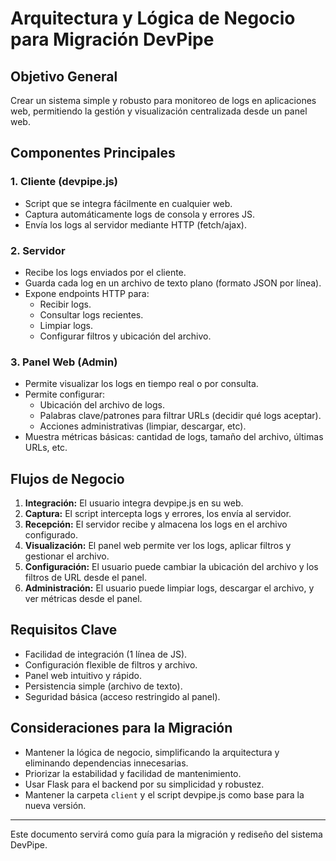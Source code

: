 # Arquitectura y Lógica de Negocio para Migración DevPipe

## Objetivo General
Crear un sistema simple y robusto para monitoreo de logs en aplicaciones web, permitiendo la gestión y visualización centralizada desde un panel web.

## Componentes Principales

### 1. Cliente (devpipe.js)
- Script que se integra fácilmente en cualquier web.
- Captura automáticamente logs de consola y errores JS.
- Envía los logs al servidor mediante HTTP (fetch/ajax).

### 2. Servidor
- Recibe los logs enviados por el cliente.
- Guarda cada log en un archivo de texto plano (formato JSON por línea).
- Expone endpoints HTTP para:
  - Recibir logs.
  - Consultar logs recientes.
  - Limpiar logs.
  - Configurar filtros y ubicación del archivo.

### 3. Panel Web (Admin)
- Permite visualizar los logs en tiempo real o por consulta.
- Permite configurar:
  - Ubicación del archivo de logs.
  - Palabras clave/patrones para filtrar URLs (decidir qué logs aceptar).
  - Acciones administrativas (limpiar, descargar, etc).
- Muestra métricas básicas: cantidad de logs, tamaño del archivo, últimas URLs, etc.

## Flujos de Negocio

1. **Integración:** El usuario integra devpipe.js en su web.
2. **Captura:** El script intercepta logs y errores, los envía al servidor.
3. **Recepción:** El servidor recibe y almacena los logs en el archivo configurado.
4. **Visualización:** El panel web permite ver los logs, aplicar filtros y gestionar el archivo.
5. **Configuración:** El usuario puede cambiar la ubicación del archivo y los filtros de URL desde el panel.
6. **Administración:** El usuario puede limpiar logs, descargar el archivo, y ver métricas desde el panel.

## Requisitos Clave
- Facilidad de integración (1 línea de JS).
- Configuración flexible de filtros y archivo.
- Panel web intuitivo y rápido.
- Persistencia simple (archivo de texto).
- Seguridad básica (acceso restringido al panel).

## Consideraciones para la Migración
- Mantener la lógica de negocio, simplificando la arquitectura y eliminando dependencias innecesarias.
- Priorizar la estabilidad y facilidad de mantenimiento.
- Usar Flask para el backend por su simplicidad y robustez.
- Mantener la carpeta `client` y el script devpipe.js como base para la nueva versión.

---
Este documento servirá como guía para la migración y rediseño del sistema DevPipe.
